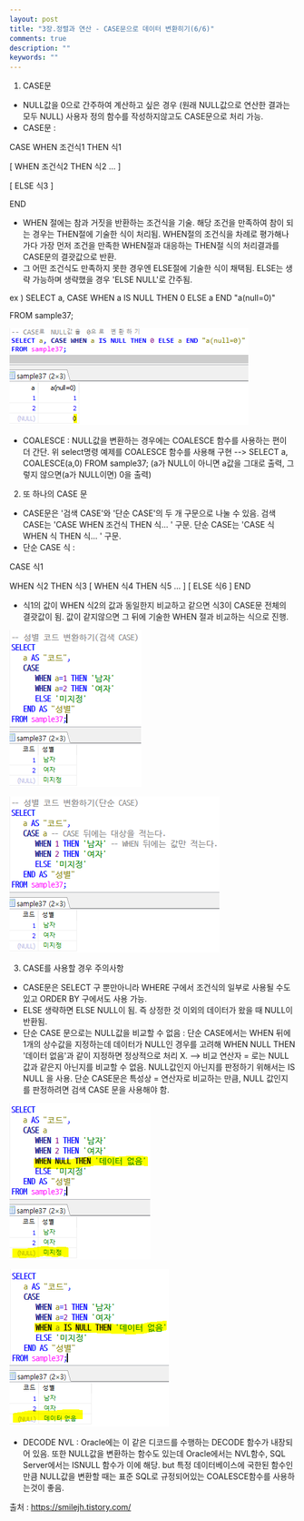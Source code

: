```yaml
---
layout: post
title: "3장.정렬과 연산 - CASE문으로 데이터 변환히기(6/6)" 
comments: true
description: ""
keywords: ""
---
```


1. CASE문 
- NULL값을 0으로 간주하여 계산하고 싶은 경우 (원래 NULL값으로 연산한 결과는 모두 NULL) 사용자 정의 함수를 작성하지않고도 CASE문으로 처리 가능. 
- CASE문 : 

CASE WHEN 조건식1 THEN 식1

[ WHEN 조건식2 THEN 식2 ... ]

[ ELSE 식3 ]

END 

- WHEN 절에는 참과 거짓을 반환하는 조건식을 기술. 해당 조건을 만족하여 참이 되는 경우는 THEN절에 기술한 식이 처리됨. WHEN절의 조건식을 차례로 평가해나가다 가장 먼저 조건을 만족한 WHEN절과 대응하는 THEN절 식의 처리결과를 CASE문의 결괏값으로 반환.  
- 그 어떤 조건식도 만족하지 못한 경우엔 ELSE절에 기술한 식이 채택됨. ELSE는 생략 가능하며 생략했을 경우 'ELSE NULL'로 간주됨. 

ex ) 
SELECT a, CASE WHEN a IS NULL THEN 0 ELSE a END "a(null=0)" 

FROM sample37;  

![990B813F5B87324C14](/images/sql_first_step/990B813F5B87324C14.png)

- COALESCE : NULL값을 변환하는 경우에는 COALESCE 함수를 사용하는 편이 더 간단. 
위 select명령 예제를 COALESCE 함수를 사용해 구현 
--> SELECT a, COALESCE(a,0) FROM sample37; 
(a가 NULL이 아니면 a값을 그대로 출력, 그렇지 않으면(a가 NULL이면) 0을 출력) 



2. 또 하나의 CASE 문 
- CASE문은 '검색 CASE'와 '단순 CASE'의 두 개 구문으로 나눌 수 있음.
검색 CASE는 'CASE WHEN 조건식 THEN 식... ' 구문.
단순 CASE는 'CASE 식 WHEN  식 THEN 식... ' 구문.
- 단순 CASE 식 :

CASE 식1

WHEN 식2 THEN 식3
[ WHEN 식4 THEN 식5 ... ]
[ ELSE 식6 ]
END
- 식1의 값이 WHEN 식2의 값과 동일한지 비교하고 같으면 식3이 CASE문 전체의 결괏값이 됨.
값이 같지않으면 그 뒤에 기술한 WHEN 절과 비교하는 식으로 진행.

![991B23335B87326E22](/images/sql_first_step/991B23335B87326E22.png)

![994CA0375B87327B1C](/images/sql_first_step/994CA0375B87327B1C.png)


3. CASE를 사용할 경우 주의사항
- CASE문은 SELECT 구 뿐만아니라 WHERE 구에서 조건식의 일부로 사용될 수도 있고 ORDER BY 구에서도 사용 가능. 
- ELSE 생략하면 ELSE NULL이 됨. 즉 상정한 것 이외의 데이터가 왔을 때 NULL이 반환됨.
- 단순 CASE 문으로는 NULL값을 비교할 수 없음 : 단순 CASE에서는 WHEN 뒤에 1개의 상수값을 지정하는데  데이터가 NULL인 경우를 고려해 WHEN NULL THEN '데이터 없음'과 같이 지정하면 정상적으로 처리 X. 
--> 비교 연산자 = 로는 NULL값과 같은지 아닌지를 비교할 수 없음. NULL값인지 아닌지를 판정하기 위해서는 IS NULL 을 사용. 단순 CASE문은 특성상 = 연산자로 비교하는 만큼, NULL 값인지를 판정하려면 검색 CASE 문을 사용해야 함. 

![99250E3C5B8732B91F](/images/sql_first_step/99250E3C5B8732B91F.png)

![99CD083B5B8732C41E](/images/sql_first_step/99CD083B5B8732C41E.png)

- DECODE NVL : Oracle에는 이 같은 디코드를 수행하는 DECODE 함수가 내장되어 있음.
또한 NULL값을 변환하는 함수도 있는데 Oracle에서는 NVL함수, SQL Server에서는 ISNULL 함수가 이에 해당. but 특정 데이터베이스에 국한된 함수인 만큼 NULL값을 변환할 때는 표준 SQL로 규정되어있는 COALESCE함수를 사용하는것이 좋음.


출처 : https://smilejh.tistory.com/